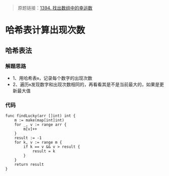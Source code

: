 > 原题链接：[1394. 找出数组中的幸运数](https://leetcode-cn.com/problems/find-lucky-integer-in-an-array/)

# 哈希表计算出现次数
## 哈希表法
### 解题思路
* 1、用哈希表``m``，记录每个数字的出现次数
* 2、遍历``m``发现数字和出现次数相同的，再看看其是不是当前最大的，如果是更新最大值
### 代码
```golang
func findLucky(arr []int) int {
	m := make(map[int]int)
	for _, v := range arr {
		m[v]++
	}
	result := -1
	for k, v := range m {
		if k == v && v > result {
			result = k
		}
	}
	return result
}
```